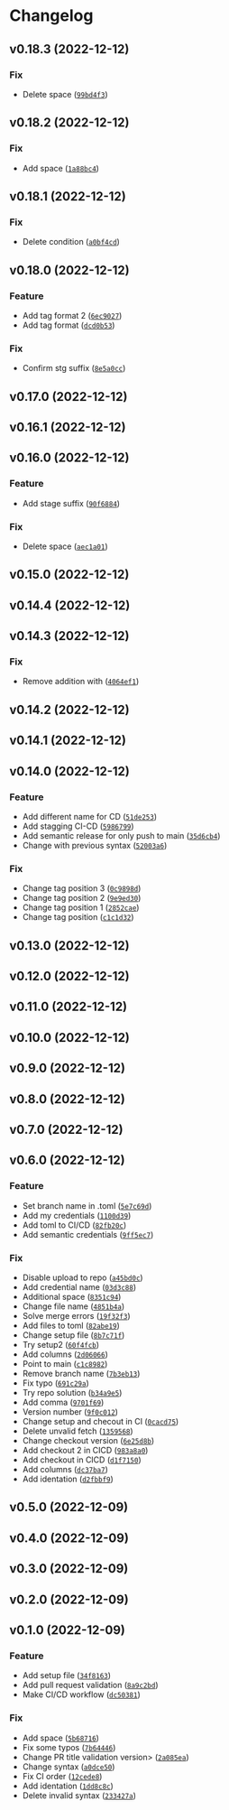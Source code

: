 # Changelog

<!--next-version-placeholder-->

## v0.18.3 (2022-12-12)
### Fix
* Delete space ([`99bd4f3`](https://github.com/jorgesalinas07/aws_spike/commit/99bd4f3ec60f94ba3ff039e743778722cf13da9a))

## v0.18.2 (2022-12-12)
### Fix
* Add space ([`1a88bc4`](https://github.com/jorgesalinas07/aws_spike/commit/1a88bc4c1bb1b60d2ac584a02c667d7c420ec4cd))

## v0.18.1 (2022-12-12)
### Fix
* Delete condition ([`a0bf4cd`](https://github.com/jorgesalinas07/aws_spike/commit/a0bf4cd8a3f60ccac59c1228fbe43690dbb39d8e))

## v0.18.0 (2022-12-12)
### Feature
* Add tag format 2 ([`6ec9027`](https://github.com/jorgesalinas07/aws_spike/commit/6ec90275df30d75ccce39d8ed01e688c9cecd281))
* Add tag format ([`dcd0b53`](https://github.com/jorgesalinas07/aws_spike/commit/dcd0b53aa208ad6dfa41f1f1808e63a090d976ea))

### Fix
* Confirm stg suffix ([`8e5a0cc`](https://github.com/jorgesalinas07/aws_spike/commit/8e5a0cc86f5ec826aadecfbfe4eb6efbdde64cb2))

## v0.17.0 (2022-12-12)


## v0.16.1 (2022-12-12)


## v0.16.0 (2022-12-12)
### Feature
* Add stage suffix ([`90f6884`](https://github.com/jorgesalinas07/aws_spike/commit/90f6884808297a1cf2c8ad4103d24a0a375193f4))

### Fix
* Delete space ([`aec1a01`](https://github.com/jorgesalinas07/aws_spike/commit/aec1a018667eb3d0e6d1a82517f03479d7c4982b))

## v0.15.0 (2022-12-12)


## v0.14.4 (2022-12-12)


## v0.14.3 (2022-12-12)
### Fix
* Remove addition with ([`4064ef1`](https://github.com/jorgesalinas07/aws_spike/commit/4064ef1fdbf7d844435b3c9307f9bcc815e85a2d))

## v0.14.2 (2022-12-12)


## v0.14.1 (2022-12-12)


## v0.14.0 (2022-12-12)
### Feature
* Add different name for CD ([`51de253`](https://github.com/jorgesalinas07/aws_spike/commit/51de2535339402b8ede2198d15a483adc810abbe))
* Add stagging CI-CD ([`5986799`](https://github.com/jorgesalinas07/aws_spike/commit/59867990a55428231682a3ba43b63bbb4499c7e5))
* Add semantic release for only push to main ([`35d6cb4`](https://github.com/jorgesalinas07/aws_spike/commit/35d6cb478eb20841200e094f6602f697f2a59197))
* Change with previous syntax ([`52003a6`](https://github.com/jorgesalinas07/aws_spike/commit/52003a6d6fa499eb60c10ed8c9e89c42a9116aa3))

### Fix
* Change tag position 3 ([`0c9898d`](https://github.com/jorgesalinas07/aws_spike/commit/0c9898d4de154a6a9836ca7cac7164d928d3d57c))
* Change tag position 2 ([`9e9ed30`](https://github.com/jorgesalinas07/aws_spike/commit/9e9ed304620561da7a7fea4f2d148b562f8908a5))
* Change tag position 1 ([`2852cae`](https://github.com/jorgesalinas07/aws_spike/commit/2852cae680a2f6123cc49d4a5906761a854dfc5b))
* Change tag position ([`c1c1d32`](https://github.com/jorgesalinas07/aws_spike/commit/c1c1d322c4a2873219965230e31f5db14a3be937))

## v0.13.0 (2022-12-12)


## v0.12.0 (2022-12-12)


## v0.11.0 (2022-12-12)


## v0.10.0 (2022-12-12)


## v0.9.0 (2022-12-12)


## v0.8.0 (2022-12-12)


## v0.7.0 (2022-12-12)


## v0.6.0 (2022-12-12)
### Feature
* Set branch name in .toml ([`5e7c69d`](https://github.com/jorgesalinas07/aws_spike/commit/5e7c69ddfcbfb8e350b0c13b8d2d02a4451b3f4e))
* Add my credentials ([`1100d39`](https://github.com/jorgesalinas07/aws_spike/commit/1100d3952d1f638a8502567c21e46a35a37681a1))
* Add toml to CI/CD ([`82fb20c`](https://github.com/jorgesalinas07/aws_spike/commit/82fb20cc9dbbed8e3a3ba451033ce84162924081))
* Add semantic credentials ([`9ff5ec7`](https://github.com/jorgesalinas07/aws_spike/commit/9ff5ec75df144a174497290a8466981cd3183520))

### Fix
* Disable upload to repo ([`a45bd0c`](https://github.com/jorgesalinas07/aws_spike/commit/a45bd0c5ea093dc4dce5df592dd606ca09867512))
* Add credential name ([`03d3c88`](https://github.com/jorgesalinas07/aws_spike/commit/03d3c88b38a6bbbd136ef0f3ceb5912d1f19db57))
* Additional space ([`8351c94`](https://github.com/jorgesalinas07/aws_spike/commit/8351c94d1f10ead9639a3b89a51109092e3590d0))
* Change file name ([`4851b4a`](https://github.com/jorgesalinas07/aws_spike/commit/4851b4a107047f522defd0db5be93f5f6f0df0de))
* Solve merge errors ([`19f32f3`](https://github.com/jorgesalinas07/aws_spike/commit/19f32f31a1093f841a2c0a2c6e7b268ea696aff3))
* Add files to toml ([`82abe19`](https://github.com/jorgesalinas07/aws_spike/commit/82abe19f47491788fdaee2c42c3a9cf5c1acc9a2))
* Change setup file ([`8b7c71f`](https://github.com/jorgesalinas07/aws_spike/commit/8b7c71f362cdf22ce595a9df1cfb1ba5afeef96d))
* Try setup2 ([`60f4fcb`](https://github.com/jorgesalinas07/aws_spike/commit/60f4fcb10eda9264c21f37bbe3d5c2ce20ccbdaa))
* Add columns ([`2d06066`](https://github.com/jorgesalinas07/aws_spike/commit/2d060660246309e6821022aac72921eb1ef9947c))
* Point to main ([`c1c8982`](https://github.com/jorgesalinas07/aws_spike/commit/c1c898270b01a317bb7d48aea64ffaa0bc4b3641))
* Remove branch name ([`7b3eb13`](https://github.com/jorgesalinas07/aws_spike/commit/7b3eb1348a2d57e5966a84543ef478e967656048))
* Fix typo ([`691c29a`](https://github.com/jorgesalinas07/aws_spike/commit/691c29a8032e3a77bd59b1f6c2d73533820066f1))
* Try repo solution ([`b34a9e5`](https://github.com/jorgesalinas07/aws_spike/commit/b34a9e5b5c084a9990efc1b7de0e112f2f57f7fd))
* Add comma ([`9701f69`](https://github.com/jorgesalinas07/aws_spike/commit/9701f693e9f38fdbd35096d4326bff8ddbc063cc))
* Version number ([`9f0c012`](https://github.com/jorgesalinas07/aws_spike/commit/9f0c012440a414beaa6a3dec424476932d69e8c9))
* Change setup and checout in CI ([`0cacd75`](https://github.com/jorgesalinas07/aws_spike/commit/0cacd75866b048c453f94262ce6841ddb4e906cc))
* Delete unvalid fetch ([`1359568`](https://github.com/jorgesalinas07/aws_spike/commit/13595684c54f2d208ec54983f1c5d1b68097fe1d))
* Change checkout version ([`6e25d8b`](https://github.com/jorgesalinas07/aws_spike/commit/6e25d8b735c6eed00da074e476b41395e92fe236))
* Add checkout 2 in CICD ([`983a8a0`](https://github.com/jorgesalinas07/aws_spike/commit/983a8a0365034883e9bcb779703e9870abdce807))
* Add checkout in CICD ([`d1f7150`](https://github.com/jorgesalinas07/aws_spike/commit/d1f71509b79090390ba2be3834808852eb71fd13))
* Add columns ([`dc37ba7`](https://github.com/jorgesalinas07/aws_spike/commit/dc37ba716d715edb9d4d1362eca6936a5141e1bd))
* Add identation ([`d2fbbf9`](https://github.com/jorgesalinas07/aws_spike/commit/d2fbbf91c03127bcc2f717e940f932ecbd32ce78))

## v0.5.0 (2022-12-09)


## v0.4.0 (2022-12-09)


## v0.3.0 (2022-12-09)


## v0.2.0 (2022-12-09)


## v0.1.0 (2022-12-09)
### Feature
* Add setup file ([`34f8163`](https://github.com/jorgesalinas07/aws_spike/commit/34f8163672edd33688fe849ba8e62390034f3f60))
* Add pull request validation ([`8a9c2bd`](https://github.com/jorgesalinas07/aws_spike/commit/8a9c2bd890222b0dbe9df94548467bbadcfe751f))
* Make CI/CD workflow ([`dc50381`](https://github.com/jorgesalinas07/aws_spike/commit/dc5038179971df23aca45e1018c987517dd82200))

### Fix
* Add space ([`5b68716`](https://github.com/jorgesalinas07/aws_spike/commit/5b68716ae58e9f17ea34bf6aa27baaa5da666933))
* Fix some typos ([`7b64446`](https://github.com/jorgesalinas07/aws_spike/commit/7b644463f5534272bdb81265b568a21c4cdfc0ee))
* Change PR title validation version> ([`2a085ea`](https://github.com/jorgesalinas07/aws_spike/commit/2a085ea4e4e5df158548f47857d2e1146cbc3a4d))
* Change syntax ([`a0dce50`](https://github.com/jorgesalinas07/aws_spike/commit/a0dce505012a59b248ad1ccb666f72950c570982))
* Fix CI order ([`12cede8`](https://github.com/jorgesalinas07/aws_spike/commit/12cede87e38a161955a1b5ccbb13110255bd2b82))
* Add identation ([`1dd8c8c`](https://github.com/jorgesalinas07/aws_spike/commit/1dd8c8c4eeaed64a3d282e0a79260fd5acd9e73a))
* Delete invalid syntax ([`233427a`](https://github.com/jorgesalinas07/aws_spike/commit/233427a8ef87c93508d5d829362a0aa109b2173d))
